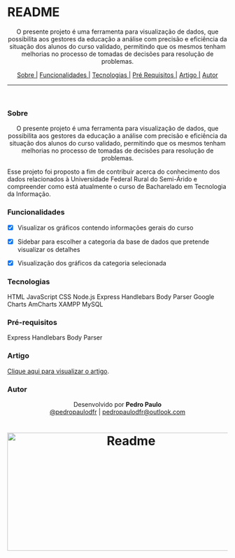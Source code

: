 # README

<p align="center">O presente projeto é uma ferramenta para visualização de dados, que possibilita aos gestores da educação a análise com precisão e eficiência da situação dos alunos do curso validado, permitindo que os mesmos tenham melhorias no processo de tomadas de decisões para resolução de problemas.</p>

<p align="center">
  <a href="#sobre">Sobre |</a>
  <a href="#funcionalidades">Funcionalidades |</a>
  <a href="#tecnologias">Tecnologias |</a>
  <a href="#pré-requisitos">Pré Requisitos |</a>
  <a href="#artigo">Artigo |</a>
  <a href="#autor">Autor</a>
</p>

---

<br>


### Sobre

<p align="center">O presente projeto é uma ferramenta para visualização de dados, que possibilita aos gestores da educação a análise com precisão e eficiência da situação dos alunos do curso validado, permitindo que os mesmos tenham melhorias no processo de tomadas de decisões para resolução de problemas.</p>

<p> Esse projeto foi proposto a fim de contribuir acerca do conhecimento dos dados relacionados à Universidade Federal Rural do Semi-Árido e compreender como está atualmente o curso de Bacharelado em Tecnologia da Informação. </p>

### Funcionalidades

- [x] Visualizar os gráficos contendo informações gerais do curso
- [x] Sidebar para escolher a categoria da base de dados que pretende visualizar os detalhes
- [x] Visualização dos gráficos da categoria selecionada


### Tecnologias

HTML
JavaScript
CSS
Node.js
Express
Handlebars
Body Parser
Google Charts
AmCharts
XAMPP
MySQL

### Pré-requisitos

Express
Handlebars
Body Parser


### Artigo

[Clique aqui para visualizar o artigo](http://www.conjecturas.org/index.php/edicoes/article/view/483).


### Autor

<p align="center"> Desenvolvido por <b>Pedro Paulo</b><br>
  <a href="https://www.instagram.com/pedropaulodfr/" >@pedropaulodfr</a> | <a href="mailto:pedropaulodfr@outlook.com ">pedropaulodfr@outlook.com </a></p>


<h1 align="center">
  <img alt="Readme" src="https://user-images.githubusercontent.com/29920024/179569540-e2d2c0a3-9d82-4cf6-a5ec-767cfddf0d39.png" width="550" height="270" />
</h1>


